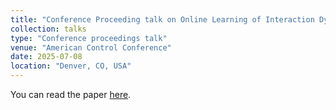 ```yaml
---
title: "Conference Proceeding talk on Online Learning of Interaction Dynamics with Dual Model Predictive Control for Multi-Agent Systems Using Gaussian Processes"
collection: talks
type: "Conference proceedings talk"
venue: "American Control Conference"
date: 2025-07-08
location: "Denver, CO, USA"
---
```

You can read the paper [here](https://trenbaltussen.github.io/publications/2024-08-31-GP-MPC-1).
